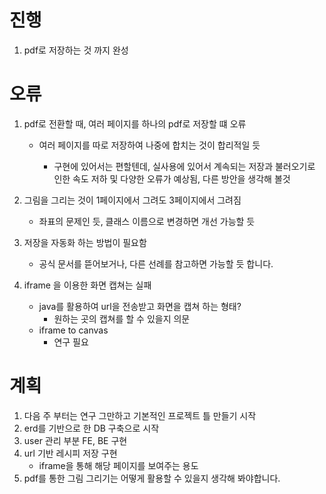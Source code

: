 # 진행

1. pdf로 저장하는 것 까지 완성



# 오류

1. pdf로 전환할 때, 여러 페이지를 하나의 pdf로 저장할 떄 오류

   - 여러 페이지를 따로 저장하여 나중에 합치는 것이 합리적일 듯

     - 구현에 있어서는 편할텐데, 실사용에 있어서 계속되는 저장과 불러오기로 인한 속도 저하 및 다양한 오류가 예상됨, 다른 방안을 생각해 볼것

       

2. 그림을 그리는 것이 1페이지에서 그려도 3페이지에서 그려짐

   - 좌표의 문제인 듯, 클래스 이름으로 변경하면 개선 가능할 듯

     

3. 저장을 자동화 하는 방법이 필요함

   - 공식 문서를 뜯어보거나, 다른 선례를 참고하면 가능할 듯 합니다.

4. iframe 을 이용한 화면 캡쳐는 실패
   - java를 활용하여 url을 전송받고 화면을 캡쳐 하는 형태?
     - 원하는 곳의 캡쳐를 할 수 있을지 의문
   - iframe to canvas
     - 연구 필요



# 계획

1. 다음 주 부터는 연구 그만하고 기본적인 프로젝트 틀 만들기 시작
2. erd를 기반으로 한 DB 구축으로 시작
3. user 관리 부분 FE, BE 구현
4. url 기반 레시피 저장 구현
   - iframe을 통해 해당 페이지를 보여주는 용도
5. pdf를 통한 그림 그리기는 어떻게 활용할 수 있을지 생각해 봐야합니다.